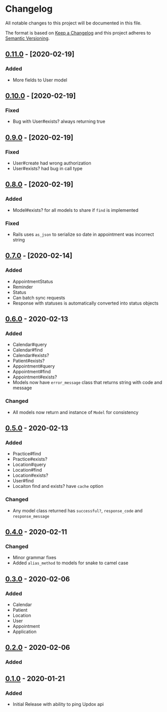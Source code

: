 # Changelog
All notable changes to this project will be documented in this file.

The format is based on [Keep a Changelog](http://keepachangelog.com/en/1.0.0/)
and this project adheres to [Semantic Versioning](http://semver.org/spec/v2.0.0.html).

## [0.11.0] - [2020-02-19]
### Added
- More fields to User model

## [0.10.0] - [2020-02-19]
### Fixed
- Bug with User#exists? always returning true

## [0.9.0] - [2020-02-19]
### Fixed
- User#create had wrong authorization
- User#exists? had bug in call type

## [0.8.0] - [2020-02-19]
### Added
- Model#exists? for all models to share if `find` is implemented

### Fixed
- Rails uses `as_json` to serialize so date in appointment was incorrect string

## [0.7.0] - [2020-02-14]
### Added
- AppointmentStatus
- Reminder
- Status
- Can batch sync requests
- Response with statuses is automatically converted into status objects

## [0.6.0] - 2020-02-13
### Added
- Calendar#query
- Calendar#find
- Calendar#exists?
- Patient#exists?
- Appointment#query
- Appointment#find
- Appointment#exists?
- Models now have `error_message` class that returns string with code and message

### Changed
- All models now return and instance of `Model` for consistency

## [0.5.0] - 2020-02-13
### Added
- Practice#find
- Practice#exists?
- Location#query
- Location#find
- Location#exists?
- User#find
- Locaiton find and exists? have `cache` option

### Changed
- Any model class returned has `successful?`, `response_code` and `response_message`

## [0.4.0] - 2020-02-11
### Changed
- Minor grammar fixes
- Added `alias_method` to models for snake to camel case

## [0.3.0] - 2020-02-06
### Added
- Calendar
- Patient
- Location
- User
- Appointment
- Application

## [0.2.0] - 2020-02-06
### Added

## [0.1.0] - 2020-01-21
### Added
- Initial Release with ability to ping Updox api

[0.12.0]: https://github.com/WeInfuse/updox/compare/v0.11.0...HEAD
[0.11.0]: https://github.com/WeInfuse/updox/compare/v0.10.0...v0.11.0
[0.10.0]: https://github.com/WeInfuse/updox/compare/v0.9.0...v0.10.0
[0.9.0]: https://github.com/WeInfuse/updox/compare/v0.8.0...v0.9.0
[0.8.0]: https://github.com/WeInfuse/updox/compare/v0.7.0...v0.8.0
[0.7.0]: https://github.com/WeInfuse/updox/compare/v0.6.0...v0.7.0
[0.6.0]: https://github.com/WeInfuse/updox/compare/v0.5.0...v0.6.0
[0.5.0]: https://github.com/WeInfuse/updox/compare/v0.4.0...v0.5.0
[0.4.0]: https://github.com/WeInfuse/updox/compare/v0.3.0...v0.4.0
[0.3.0]: https://github.com/WeInfuse/updox/compare/v0.2.0...v0.3.0
[0.2.0]: https://github.com/WeInfuse/updox/compare/v0.1.0...v0.2.0
[0.1.0]: https://github.com/WeInfuse/updox/compare/v0.1.0
